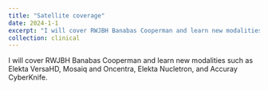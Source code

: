 ```yaml
---
title: "Satellite coverage"
date: 2024-1-1
excerpt: "I will cover RWJBH Banabas Cooperman and learn new modalities such as Elekta VersaHD, Mosaiq and Oncentra, Elekta Nucletron, and Accuray CyberKnife." 
collection: clinical
---
```


I will cover RWJBH Banabas Cooperman and learn new modalities such as Elekta VersaHD, Mosaiq and Oncentra, Elekta Nucletron, and Accuray CyberKnife.